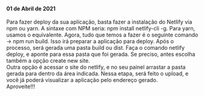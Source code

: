 #### 01 de Abril de 2021

Para fazer deploy da sua aplicação, basta fazer a instalação do Netlify via npm ou yarn. A sintaxe com NPM seria: npm install netlify-cli -g. Para yarn, usamos o equivalente. Agora, tudo que temos a fazer é o seguinte comando -> npm run build. Isso irá preparar a aplicação para deploy. Após o processo, será gerada uma pasta build ou dist. Faça o comando netlify deploy, e aponte para essa pasta que foi gerada. Se preciso, antes escolha também a opção create new site. </br>
Outra opção é acessar o site do netlify, e no seu painel arrastar a pasta gerada para dentro da área indicada. Nessa etapa, será feito o upload, e você já poderá visualizar a aplicação pelo endereço gerado. </br> Aproveite!!!